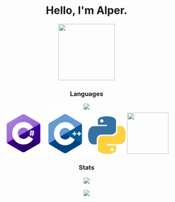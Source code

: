 <h1 align="center"> <b> Hello, I'm Alper. </b> </h1>
<p align="center">
    <a href="https://github.com/AlperAkca79"> <img src="https://user-images.githubusercontent.com/91411319/203580559-1cfe439e-73f4-4a0f-8dba-865d56438225.gif" height="150" width="150"> </a>
</p>
<h3 align="center"><b>Languages</b></h3>
<p align="center"> 
    <img src="https://github-readme-stats.vercel.app/api/top-langs/?username=AlperAkca79&layout=compact&theme=vision-friendly-light"> <br>
    <img src="https://github.com/AlperAkca79/AlperAkca79/blob/master/images/csharp-logo.png" height="110" width="100">
    <img src="https://github.com/AlperAkca79/AlperAkca79/blob/master/images/cpp-logo.png" height="115" width="115">
    <img src="https://github.com/AlperAkca79/AlperAkca79/blob/master/images/python-logo.png" height="100" width="100">
    <img src="https://user-images.githubusercontent.com/91411319/210849173-5b978a4a-714b-4a6c-8327-b000196f1e5e.png" height="110" width="110">
</p>
<h3 align="center"><b>Stats</b></h3>
<p align="center"><img src="https://github-readme-stats.vercel.app/api?username=AlperAkca79&show_icons=true&theme=light"></p>
<!--<p align="center"><img src="https://profile-counter.glitch.me/AlperAkca79/count.svg"></p>-->
<p align="center"><img src="https://komarev.com/ghpvc/?username=AlperAkca79&style=for-the-badge"></p>
